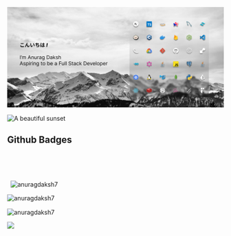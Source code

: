 
<img src="imgAssets/Group 13.png">

<div>
<p align="">
  <img src="http://github-profile-summary-cards.vercel.app/api/cards/profile-details?username=anuragdaksh7&theme=material_palenight" alt="A beautiful sunset">
</p>
    
## Github Badges
<br>
<br>
<br><p>&nbsp;
<img src="https://github-readme-stats.vercel.app/api?username=anuragdaksh7&show_icons=true&locale=en&show=reviews&theme=radical" alt="anuragdaksh7"></p>
<p><img align="center" src="https://github-readme-streak-stats.herokuapp.com/?user=anuragdaksh7&theme=radical" alt="anuragdaksh7" /></p>
<p><img align="center" src="https://github-readme-stats.vercel.app/api/top-langs/?username=anuragdaksh7&theme=blue-green&layout=compact&hide=Jupyter%20Notebook" alt="anuragdaksh7" /></p>

<img src="https://profile-counter.glitch.me/anuragdaksh7/count.svg?"  />
